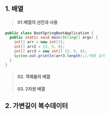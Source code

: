 ## 1. 배열
> #### 01.배열의 선언과 사용
```java
public class BootSpringBootApplication {
  public static void main(String[] args) {
    int[] arr = new int[3];
    int[] arr2 = {3, 5, 8};
    int[] arr3 = new int[] {3, 5, 8};
    System.out.println(arr3.length);//배열 길이
  }
}
```
> #### 02. 객체들의 배열
> #### 03. 2차원 배열
## 2. 가변길이 복수데이터
    
